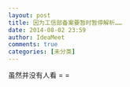 ```yaml
---
layout: post
title: 因为工信部备案要暂时暂停解析……
date: 2014-08-02 23:59
author: IdeaMeet
comments: true
categories: [未分类]
---
```

虽然并没有人看  = = 
